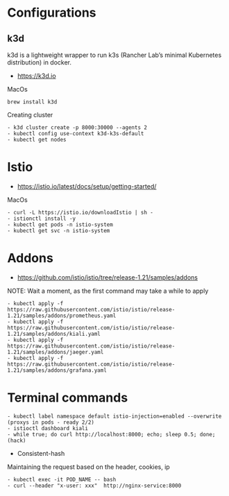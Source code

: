 # Configurations

## k3d
k3d is a lightweight wrapper to run k3s (Rancher Lab’s minimal Kubernetes distribution) in docker.
- https://k3d.io

MacOs
```
brew install k3d
```

Creating cluster

```
- k3d cluster create -p 8000:30000 --agents 2
- kubectl config use-context k3d-k3s-default
- kubectl get nodes
```

# Istio
- https://istio.io/latest/docs/setup/getting-started/

MacOs
```
- curl -L https://istio.io/downloadIstio | sh -
- istionctl install -y
- kubectl get pods -n istio-system
- kubectl get svc -n istio-system
```

# Addons
- https://github.com/istio/istio/tree/release-1.21/samples/addons

NOTE: Wait a moment, as the first command may take a while to apply

```
- kubectl apply -f https://raw.githubusercontent.com/istio/istio/release-1.21/samples/addons/prometheus.yaml
- kubectl apply -f https://raw.githubusercontent.com/istio/istio/release-1.21/samples/addons/kiali.yaml
- kubectl apply -f https://raw.githubusercontent.com/istio/istio/release-1.21/samples/addons/jaeger.yaml
- kubectl apply -f https://raw.githubusercontent.com/istio/istio/release-1.21/samples/addons/grafana.yaml
```

# Terminal commands

```
- kubectl label namespace default istio-injection=enabled --overwrite (proxys in pods - ready 2/2)
- istioctl dashboard kiali
- while true; do curl http://localhost:8000; echo; sleep 0.5; done; (hack)
```

- Consistent-hash
 
 Maintaining the request based on the header, cookies, ip

```
- kubectl exec -it POD_NAME -- bash
- curl --header "x-user: xxx"  http://nginx-service:8000
```

